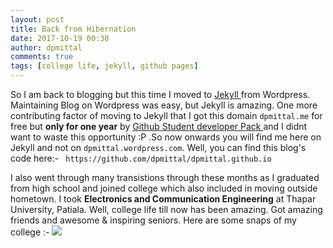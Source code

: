 ```yaml
---
layout: post
title: Back from Hibernation
date: 2017-10-19 00:30
author: dpmittal
comments: true
tags: [college life, jekyll, github pages]
---
```


<p> So I am back to blogging but this time I moved to <a href="https://jekyllrb.com/"> Jekyll </a>
from Wordpress. Maintaining Blog on Wordpress was easy, but Jekyll is amazing.
One more contributing factor of moving to Jekyll that I got this domain
<code>dpmittal.me</code> for free but <b>only for one year</b> by
<a href="https://education.github.com/pack"> Github Student developer Pack </a>
and I didnt want to waste this opportunity :P .So now onwards you will
find me here on Jekyll and not on <code>dpmittal.wordpress.com</code>. Well,
you can find this blog's code here:-
<code> https://github.com/dpmittal/dpmittal.github.io </code>
</p>

<p> I also went through many transistions through these months as I graduated
from high school and joined college which also included in moving outside
hometown. I took <b>Electronics and Communication Engineering</b> at Thapar
University, Patiala. Well, college life till now has been amazing. Got amazing
friends and awesome & inspiring seniors. Here are some snaps of my college :-

<img src="{{ site.baseurl }}/images/CollegeSnaps.jpg">
